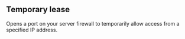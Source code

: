 <!-- usedin: [ _legacy_docker/Toolbelt/lease-v1.md, _maestro/Toolbelt/lease-v1.md, _node/toolbelt/lease-v1.md, _rails/Toolbelt/lease-v1.md] -->


## Temporary lease

Opens a port on your server firewall to temporarily allow access from a specified IP address.

